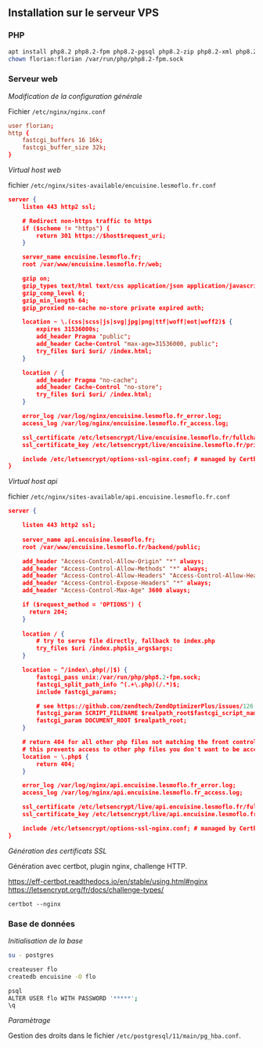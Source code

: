 ## Installation sur le serveur VPS


### PHP

```bash
apt install php8.2 php8.2-fpm php8.2-pgsql php8.2-zip php8.2-xml php8.2-intl
chown florian:florian /var/run/php/php8.2-fpm.sock
```

### Serveur web

*Modification de la configuration générale*

Fichier `/etc/nginx/nginx.conf`
```conf
user florian;
http {
    fastcgi_buffers 16 16k; 
    fastcgi_buffer_size 32k;
}
```

*Virtual host web*

fichier `/etc/nginx/sites-available/encuisine.lesmoflo.fr.conf`

```json
server {
    listen 443 http2 ssl;

    # Redirect non-https traffic to https
    if ($scheme != "https") {
        return 301 https://$host$request_uri;
    }

    server_name encuisine.lesmoflo.fr;
    root /var/www/encuisine.lesmoflo.fr/web;

    gzip on;
    gzip_types text/html text/css application/json application/javascript;
    gzip_comp_level 6;
    gzip_min_length 64;
    gzip_proxied no-cache no-store private expired auth;

    location ~ \.(css|scss|js|svg|jpg|png|ttf|woff|eot|woff2)$ {
        expires 31536000s;
        add_header Pragma "public";
        add_header Cache-Control "max-age=31536000, public";
        try_files $uri $uri/ /index.html;
    }

    location / {
        add_header Pragma "no-cache";
        add_header Cache-Control "no-store";
        try_files $uri $uri/ /index.html;
    }

    error_log /var/log/nginx/encuisine.lesmoflo.fr_error.log;
    access_log /var/log/nginx/encuisine.lesmoflo.fr_access.log;

    ssl_certificate /etc/letsencrypt/live/encuisine.lesmoflo.fr/fullchain.pem; # managed by Certbot
    ssl_certificate_key /etc/letsencrypt/live/encuisine.lesmoflo.fr/privkey.pem; # managed by Certbot

    include /etc/letsencrypt/options-ssl-nginx.conf; # managed by Certbot
}
```

*Virtual host api*

fichier `/etc/nginx/sites-available/api.encuisine.lesmoflo.fr.conf`

```json
server {

    listen 443 http2 ssl;
 
    server_name api.encuisine.lesmoflo.fr;
    root /var/www/encuisine.lesmoflo.fr/backend/public;

    add_header "Access-Control-Allow-Origin" "*" always;
    add_header "Access-Control-Allow-Methods" "*" always;
    add_header "Access-Control-Allow-Headers" "Access-Control-Allow-Headers, Origin, Accept, X-Requested-With, Content-Type, Access-Control-Request-Method, Access-Control-Request-Headers, X-CSRF-Token, Authorization" always;
    add_header "Access-Control-Expose-Headers" "*" always;
    add_header "Access-Control-Max-Age" 3600 always;

    if ($request_method = 'OPTIONS') {
      return 204;
    }
 
    location / {
        # try to serve file directly, fallback to index.php
        try_files $uri /index.php$is_args$args;
    }

    location ~ ^/index\.php(/|$) {
        fastcgi_pass unix:/var/run/php/php8.2-fpm.sock;
        fastcgi_split_path_info ^(.+\.php)(/.*)$;
        include fastcgi_params;

        # see https://github.com/zendtech/ZendOptimizerPlus/issues/126
        fastcgi_param SCRIPT_FILENAME $realpath_root$fastcgi_script_name;
        fastcgi_param DOCUMENT_ROOT $realpath_root;
    }

    # return 404 for all other php files not matching the front controller
    # this prevents access to other php files you don't want to be accessible.
    location ~ \.php$ {
        return 404;
    }

    error_log /var/log/nginx/api.encuisine.lesmoflo.fr_error.log;
    access_log /var/log/nginx/api.encuisine.lesmoflo.fr_access.log;

    ssl_certificate /etc/letsencrypt/live/api.encuisine.lesmoflo.fr/fullchain.pem; # managed by Certbot
    ssl_certificate_key /etc/letsencrypt/live/api.encuisine.lesmoflo.fr/privkey.pem; # managed by Certbot

    include /etc/letsencrypt/options-ssl-nginx.conf; # managed by Certbot
}
```

*Génération des certificats SSL*

Génération avec certbot, plugin nginx, challenge HTTP.

https://eff-certbot.readthedocs.io/en/stable/using.html#nginx
https://letsencrypt.org/fr/docs/challenge-types/

`certbot --nginx`

### Base de données

*Initialisation de la base*

```bash
su - postgres

createuser flo
createdb encuisine -O flo

psql
ALTER USER flo WITH PASSWORD '*****';
\q

```

*Paramètrage*

Gestion des droits dans le fichier `/etc/postgresql/11/main/pg_hba.conf`.
